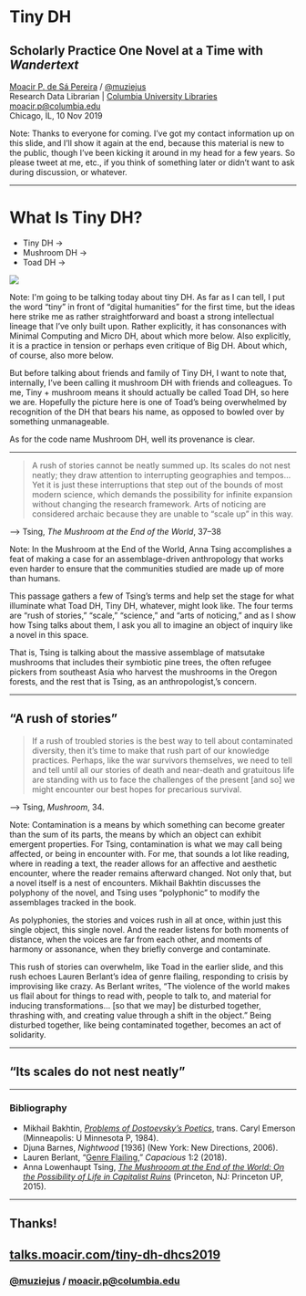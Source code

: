 # Tiny DH

## Scholarly Practice One Novel at a Time with _Wandertext_

<a href="http://moacir.com">Moacir P. de Sá Pereira</a> / <a href="http://twitter.com/muziejus">@muziejus</a><br />
Research Data Librarian | <a href="http://library.columbia.edu">Columbia University Libraries</a><br />
moacir.p@columbia.edu<br />
Chicago, IL, 10 Nov 2019

Note: Thanks to everyone for coming. I’ve got my contact information up on
this slide, and I’ll show it again at the end, because this material is new to
the public, though I’ve been kicking it around in my head for a few years. So
please tweet at me, etc., if you think of something later or didn’t want to
ask during discussion, or whatever.

---

# What Is Tiny DH?

<div class="flex justify-around items-center max-height-50">
<div class="">
	
<ul>
  <li>Tiny DH →</li>
  <li class="fragment">Mushroom DH →</li>
  <li class="fragment">Toad DH →</li>
</ul>

</div>
<div>
	<img class="fragment plain" src="https://i.imgur.com/N46LuHX.png">
</div>

Note: I'm going to be talking today about tiny DH. As far as I can tell, I put
the word “tiny” in front of “digital humanities” for the first time, but the
ideas here strike me as rather straightforward and boast a strong intellectual
lineage that I’ve only built upon. Rather explicitly, it has consonances with
Minimal Computing and Micro DH, about which more below. Also explicitly, it is
a practice in tension or perhaps even critique of Big DH. About which, of
course, also more below.

But before talking about friends and family of Tiny DH, I want to note that,
internally, I’ve been calling it mushroom DH with friends and colleagues. To
me, Tiny + mushroom means it should actually be called Toad DH, so here we
are. Hopefully the picture here is one of Toad’s being overwhelmed by
recognition of the DH that bears his name, as opposed to bowled over by
something unmanageable. 

As for the code name Mushroom DH, well its provenance is clear.

---

> A rush of stories cannot be neatly summed up. Its scales do not nest neatly;
they draw attention to interrupting geographies and tempos…
Yet it is just these interruptions that step out of the bounds of
most modern science, which demands the possibility for infinite expansion
without changing the research framework. Arts of noticing are considered
archaic because they are unable to “scale up” in this way.

--> Tsing, _The Mushroom at the End of the World_, 37–38

Note: In the Mushroom at the End of the World, Anna Tsing accomplishes a feat
of making a case for an assemblage-driven anthropology that works even harder
to ensure that the communities studied are made up of more than humans. 

This passage gathers a few of Tsing’s terms and help set the stage for what
illuminate what Toad DH, Tiny DH, whatever, might look like. The four terms
are “rush of stories,” “scale,” “science,” and “arts of noticing,” and as I
show how Tsing talks about them, I ask you all to imagine an object of inquiry
like a novel in this space. 

That is, Tsing is talking about the massive assemblage of matsutake mushrooms
that includes their symbiotic pine trees, the often refugee pickers from
southeast Asia who harvest the mushrooms in the Oregon forests, and the rest
that is Tsing, as an anthropologist,’s concern.

---

## “A rush of stories”

> If a rush of troubled stories is the best way to tell about contaminated
diversity, then it’s time to make that rush part of our knowledge practices.
Perhaps, like the war survivors themselves, we need to tell and tell until all
our stories of death and near-death and gratuitous life are standing with us
to face the challenges of the present [and so] we might encounter our best
hopes for precarious survival.

--> Tsing, _Mushroom_, 34.

Note: Contamination is a means by which something can become greater than the
sum of its parts, the means by which an object can exhibit emergent
properties. For Tsing, contamination is what we may call being affected, or
being in encounter with. For me, that sounds a lot like reading, where in
reading a text, the reader allows for an affective and aesthetic encounter,
where the reader remains afterward changed. Not only that, but a novel itself
is a nest of encounters. Mikhail Bakhtin discusses the polyphony of the novel,
and Tsing uses “polyphonic” to modify the assemblages tracked in the book.

As polyphonies, the stories and voices rush in all at once, within just this
single object, this single novel. And the reader listens for both moments of
distance, when the voices are far from each other, and moments of harmony or
assonance, when they briefly converge and contaminate.

This rush of stories can overwhelm, like Toad in the earlier slide, and this
rush echoes Lauren Berlant’s idea of genre flailing, responding to crisis by
improvising like crazy. As Berlant writes, “The violence of the world makes us
flail about for things to read with, people to talk to, and material for
inducing transformations... [so that we may] be disturbed together, thrashing
with, and creating value through a shift in the object.” Being disturbed
together, like being contaminated together, becomes an act of solidarity. 

---

## “Its scales do not nest neatly”



---

### Bibliography

* Mikhail Bakhtin, [_Problems of Dostoevsky’s Poetics_](https://www.upress.umn.edu/book-division/books/problems-of-dostoevskyas-poetics), trans. Caryl Emerson (Minneapolis: U Minnesota P, 1984).
* Djuna Barnes, _Nightwood_ [1936] (New York: New Directions, 2006).
* Lauren Berlant, “[Genre Flailing](http://capaciousjournal.com/article/genre-flailing/),” _Capacious_ 1:2 (2018).
* Anna Lowenhaupt Tsing, [_The Mushrooom at the End of the World: On the Possibility of Life in Capitalist Ruins_](https://press.princeton.edu/books/paperback/9780691178325/the-mushroom-at-the-end-of-the-world) (Princeton, NJ: Princeton UP, 2015).

---

## Thanks!
## [talks.moacir.com/tiny-dh-dhcs2019](http://talks.moacir.com/tiny-dh-dhcs2019)
### [@muziejus](http://twitter.com/muziejus) / moacir.p@columbia.edu
